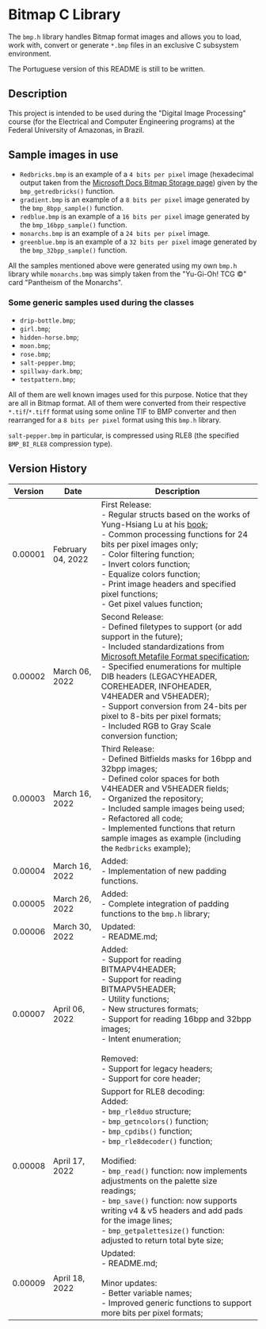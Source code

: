 # Bitmap C Library

The `bmp.h` library handles Bitmap format images and allows you to load, work with, convert or generate `*.bmp` files in an exclusive C subsystem environment.

The Portuguese version of this README is still to be written.

## Description

This project is intended to be used during the "Digital Image Processing" course (for the Electrical and Computer Engineering programs) at the Federal University of Amazonas, in Brazil.

## Sample images in use

- `Redbricks.bmp` is an example of a `4 bits per pixel` image (hexadecimal output taken from the [Microsoft Docs Bitmap Storage page](https://docs.microsoft.com/en-us/windows/win32/gdi/bitmap-storage))  given by the `bmp_getredbricks()` function.
- `gradient.bmp` is an example of a `8 bits per pixel` image generated by the `bmp_8bpp_sample()` function.
- `redblue.bmp` is an example of a `16 bits per pixel` image generated by the `bmp_16bpp_sample()` function.
- `monarchs.bmp` is an example of a `24 bits per pixel` image.
- `greenblue.bmp` is an example of a `32 bits per pixel` image generated by the `bmp_32bpp_sample()` function.

All the samples mentioned above were generated using my own `bmp.h` library while `monarchs.bmp` was simply taken from the "Yu-Gi-Oh! TCG :copyright:" card "Pantheism of the Monarchs".

### Some generic samples used during the classes

- `drip-bottle.bmp`;
- `girl.bmp`;
- `hidden-horse.bmp`;
- `moon.bmp`;
- `rose.bmp`;
- `salt-pepper.bmp`;
- `spillway-dark.bmp`;
- `testpattern.bmp`;

All of them are well known images used for this purpose. Notice that they are all in Bitmap format. All of them were converted from their respective `*.tif`/`*.tiff` format using some online TIF to BMP converter and then rearranged for a `8 bits per pixel` format using this `bmp.h` library.

`salt-pepper.bmp` in particular, is compressed using RLE8 (the specified `BMP_BI_RLE8` compression type).



## Version History

| Version | Date              | Description                                                  |
| ------- | ----------------- | ------------------------------------------------------------ |
| 0.00001 | February 04, 2022 | First Release:<br />- Regular structs based on the works of Yung-Hsiang Lu at his [book](https://amzn.to/36rehCe);<br />- Common processing functions for 24 bits per pixel images only;<br />- Color filtering function;<br />- Invert colors function;<br />- Equalize colors function;<br />- Print image headers and specified pixel functions;<br />- Get pixel values function; |
| 0.00002 | March 06, 2022    | Second Release:<br />- Defined filetypes to support (or add support in the future);<br />- Included standardizations from [Microsoft Metafile Format specification](https://docs.microsoft.com/en-us/windows/win32/gdi/bitmap-storage?redirectedfrom=MSDN);<br />- Specified enumerations for multiple DIB headers (LEGACYHEADER, COREHEADER, INFOHEADER, V4HEADER and V5HEADER);<br />- Support conversion from 24-bits per pixel to 8-bits per pixel formats;<br />- Included RGB to Gray Scale conversion function; |
| 0.00003 | March 16, 2022    | Third Release:<br />- Defined Bitfields masks for 16bpp and 32bpp images;<br />- Defined color spaces for both V4HEADER and V5HEADER fields;<br />- Organized the repository; <br />- Included sample images being used;<br />- Refactored all code;<br />- Implemented functions that return sample images as example (including the `Redbricks` example); |
| 0.00004 | March 16, 2022    | Added:<br />- Implementation of new padding functions.       |
| 0.00005 | March 26, 2022    | Added:<br />- Complete integration of padding functions to the `bmp.h` library; |
| 0.00006 | March 30, 2022    | Updated:<br />- README.md;                                   |
| 0.00007 | April 06, 2022    | Added:<br />- Support for reading BITMAPV4HEADER;<br />- Support for reading BITMAPV5HEADER;<br />- Utility functions;<br />- New structures formats;<br />- Support for reading 16bpp and 32bpp images;<br />- Intent enumeration;<br /><br />Removed:<br />- Support for legacy headers;<br />- Support for core header; |
| 0.00008 | April 17, 2022    | Support for RLE8 decoding:<br />Added:<br />- `bmp_rle8duo` structure; <br />- `bmp_getncolors()` function; <br />- `bmp_cpdibs()` function; <br />- `bmp_rle8decoder()` function;<br /><br />Modified:<br />- `bmp_read()` function: now implements adjustments on the palette size readings; <br />- `bmp_save()` function: now supports writing v4 & v5 headers and add pads for the image lines; <br />- `bmp_getpalettesize()` function: adjusted to return total byte size; |
| 0.00009 | April 18, 2022    | Updated:<br />- README.md;<br /><br />Minor updates:<br />- Better variable names;<br/>- Improved generic functions to support more bits per pixel formats; |

